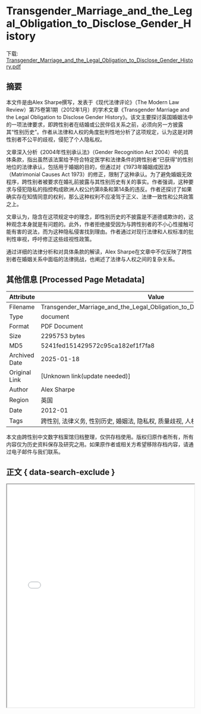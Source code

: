 # Transgender_Marriage_and_the_Legal_Obligation_to_Disclose_Gender_History

<!-- tcd_download_link -->
下载: [Transgender_Marriage_and_the_Legal_Obligation_to_Disclose_Gender_History.pdf](Transgender_Marriage_and_the_Legal_Obligation_to_Disclose_Gender_History.pdf)
<!-- tcd_download_link_end -->

## 摘要

<!-- tcd_abstract -->
本文件是由Alex Sharpe撰写，发表于《现代法律评论》（The Modern Law Review）第75卷第1期（2012年1月）的学术文章《Transgender Marriage and the Legal Obligation to Disclose Gender History》。该文主要探讨英国婚姻法中的一项法律要求，即跨性别者在结婚或公民伴侣关系之前，必须向另一方披露其“性别历史”。作者从法律和人权的角度批判性地分析了这项规定，认为这是对跨性别者不公平的歧视，侵犯了个人隐私权。

文章深入分析《2004年性别承认法》（Gender Recognition Act 2004）中的具体条款，指出虽然该法案给予符合特定医学和法律条件的跨性别者“已获得”的性别地位的法律承认，包括用于婚姻的目的，但通过对《1973年婚姻成因法》（Matrimonial Causes Act 1973）的修正，限制了这种承认。为了避免婚姻无效程序，跨性别者被要求在婚礼前披露与其性别历史有关的事实。作者强调，这种要求与侵犯隐私的指控构成欧洲人权公约第8条和第14条的违反。作者还探讨了如果确实存在知情同意的权利，那么这种权利不应凌驾于正义、法律一致性和公共政策之上。

文章认为，隐含在这项规定中的理念，即性别历史的不披露是不道德或欺诈的，这种观念本身就是有问题的。此外，作者拒绝接受因为与跨性别者的不小心性接触可能有害的说法，而为这种隐私侵害找到理由。作者通过对现行法律和人权标准的批判性审视，呼吁修正这些歧视性政策。

通过详细的法律分析和对具体条款的解读，Alex Sharpe在文章中不仅反映了跨性别者在婚姻关系中面临的法律挑战，也阐述了法律与人权之间的复杂关系。

<!-- tcd_abstract_end -->

## 其他信息 [Processed Page Metadata]

| Attribute       | Value                                  |
|-----------------|----------------------------------------|
| Filename        | Transgender_Marriage_and_the_Legal_Obligation_to_Disclose_Gender_History.pdf                             |
| Type            | document                                 |
| Format          | PDF Document                               |
| Size            | 2295753 bytes                           |
| MD5             | 5241fed151429572c95ca182ef1f7fa8                                  |
| Archived Date   | 2025-01-18                             |
| Original Link   | [Unknown link(update needed)]                         |
| Author          | Alex Sharpe                               |
| Region          | 英国                               |
| Date            | 2012-01                                 |
| Tags            | 跨性别, 法律义务, 性别历史, 婚姻法, 隐私权, 质量歧视, 人权, 欧洲人权公约, 学术研究                                 |

本文由跨性别中文数字档案馆归档整理，仅供存档使用。版权归原作者所有，所有内容仅为历史资料保存及研究之用。如果原作者或相关方希望移除存档内容，请通过电子邮件与我们联系。

## 正文 { data-search-exclude }

<!-- tcd_main_text -->
<iframe src="../Transgender_Marriage_and_the_Legal_Obligation_to_Disclose_Gender_History.pdf" width="100%" height="600px">
    <p>无法显示PDF，请下载查看。</p>
</iframe>
<!-- tcd_main_text_end -->

